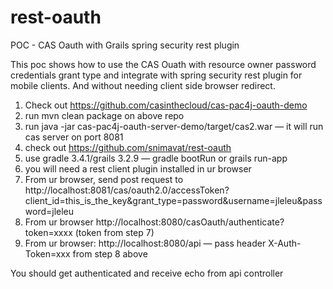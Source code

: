 # rest-oauth
POC - CAS Oauth with Grails spring security rest plugin

This poc shows how to use the CAS Ouath with resource owner password credentials grant type and integrate with spring security rest plugin for mobile clients.
And without needing client side browser redirect.

1. Check out https://github.com/casinthecloud/cas-pac4j-oauth-demo
2. run mvn clean package on above repo
3. run java -jar cas-pac4j-oauth-server-demo/target/cas2.war — it will run cas server on port 8081
4. check out https://github.com/snimavat/rest-oauth
5. use gradle 3.4.1/grails 3.2.9 — gradle bootRun or grails run-app
6. you will need a rest client plugin installed in ur browser
7. From ur browser, send post request to http://localhost:8081/cas/oauth2.0/accessToken?client_id=this_is_the_key&grant_type=password&username=jleleu&password=jleleu
8. From ur browser  http://localhost:8080/casOauth/authenticate?token=xxxx (token from step 7)
9. From ur browser: http://localhost:8080/api — pass header X-Auth-Token=xxx from step 8 above

You should get authenticated and receive echo from api controller
